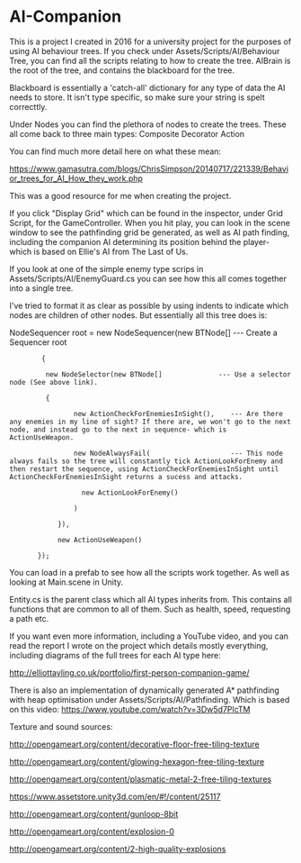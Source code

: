 # AI-Companion

This is a project I created in 2016 for a university project for the purposes of using AI behaviour trees. 
If you check under Assets/Scripts/AI/Behaviour Tree, you can find all the scripts relating to how to create the tree. 
AIBrain is the root of the tree, and contains the blackboard for the tree.

Blackboard is essentially a 'catch-all' dictionary for any type of data the AI needs to store. It isn't type specific, so make sure your string is spelt correcttly.

Under Nodes you can find the plethora of nodes to create the trees. These all come back to three main types:
  Composite
  Decorator
  Action

You can find much more detail here on what these mean:

https://www.gamasutra.com/blogs/ChrisSimpson/20140717/221339/Behavior_trees_for_AI_How_they_work.php

This was a good resource for me when creating the project.

If you click "Display Grid" which can be found in the inspector, under Grid Script, for the GameController. When you hit play, you can look in the scene window to see the pathfinding grid be generated, as well as AI path finding, including the companion AI determining its position behind the player- which is based on Ellie's AI from The Last of Us. 

If you look at one of the simple enemy type scrips in Assets/Scripts/AI/EnemyGuard.cs you can see how this all comes together into a single tree.

I've tried to format it as clear as possible by using indents to indicate which nodes are children of other nodes.
But essentially all this tree does is:

NodeSequencer root = new NodeSequencer(new BTNode[]        --- Create a Sequencer root

            {
            
             new NodeSelector(new BTNode[]              --- Use a selector node (See above link).
             
             {
             
                    new ActionCheckForEnemiesInSight(),    --- Are there any enemies in my line of sight? If there are, we won't go to the next node, and instead go to the next in sequence- which is ActionUseWeapon. 
                    
                    new NodeAlwaysFail(                    --- This node always fails so the tree will constantly tick ActionLookForEnemy and then restart the sequence, using ActionCheckForEnemiesInSight until ActionCheckForEnemiesInSight returns a sucess and attacks.
                    
                      new ActionLookForEnemy()
                      
                    )
                    
                }),
                
                new ActionUseWeapon()
                
           });

You can load in a prefab to see how all the scripts work together. As well as looking at Main.scene in Unity.

Entity.cs is the parent class which all AI types inherits from. This contains all functions that are common to all of them. Such as health, speed, requesting a path etc.

If you want even more information, including a YouTube video, and you can read the report I wrote on the project which details mostly everything, including diagrams of the full trees for each AI type here: 

http://elliottayling.co.uk/portfolio/first-person-companion-game/

There is also an implementation of dynamically generated A* pathfinding with heap optimisation under Assets/Scripts/AI/Pathfinding.
Which is based on this video: https://www.youtube.com/watch?v=3Dw5d7PlcTM

Texture and sound sources:

http://opengameart.org/content/decorative-floor-free-tiling-texture

http://opengameart.org/content/glowing-hexagon-free-tiling-texture

http://opengameart.org/content/plasmatic-metal-2-free-tiling-textures

https://www.assetstore.unity3d.com/en/#!/content/25117

http://opengameart.org/content/gunloop-8bit

http://opengameart.org/content/explosion-0

http://opengameart.org/content/2-high-quality-explosions
